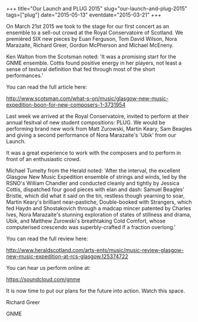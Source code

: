 +++
title="Our Launch and PLUG 2015"
slug="our-launch-and-plug-2015"
tags=["plug"]
date="2015-05-13"
eventdate="2015-03-21"
+++

On March 21st 2015 we took to the stage for our first concert as an ensemble to a sell-out crowd at the Royal Conservatoire of Scotland. We premièred SIX new pieces by Euan Ferguson, Tom David Wilson, Nora Marazaite, Richard Greer, Gordon McPherson and Michael McEneny.

Ken Walton from the Scotsman noted: 'It was a promising start for the GNME ensemble. Cottis found positive energy in her players, not least a sense of textural definition that fed through most of the short performances.'

You can read the full article here:

http://www.scotsman.com/what-s-on/music/glasgow-new-music-expedition-boon-for-new-composers-1-3731954

Last week we arrived at the Royal Conservatoire, invited to perform at their annual fesitval of new student compositions: PLUG. We would be performing brand new work from Matt Zurowski, Martin Keary, Sam Beagles and giving a second performance of Nora Marazaite's 'Ubik' from our Launch.

It was a great experience to work with the composers and to perform in front of an enthusiastic crowd.

Michael Tumelty from the Herald noted: 'After the interval, the excellent Glasgow New Music Expedition ensemble of strings and winds, led by the RSNO's William Chandler and conducted cleanly and tightly by Jessica Cottis, dispatched four good pieces with elan and dash: Samuel Beagles' Bristle, which did what it said on the tin, restless though yearning to soar, Martin Keary's brilliant near-pastiche, Double-booked with Strangers, which fed Haydn and Shostakovich through a madcap mincer patented by Charles Ives, Nora Marazaite's stunning exploration of states of stillness and drama, Ubik, and Matthew Zurowski's breathtaking Cold Comfort, whose computerised crescendo was superbly-crafted if a fraction overlong.'

You can read the full review here:

http://www.heraldscotland.com/arts-ents/music/music-review-glasgow-new-music-expedition-at-rcs-glasgow.125374722

You can hear us perform online at:

https://soundcloud.com/gnme

It is now time to put our plans for the future into action. Watch this space.

Richard Greer

GNME
